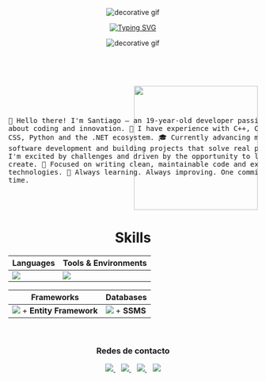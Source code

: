 <!-- 🎥 GIF decorativo arriba -->
<p align="center">
  <img src="https://user-images.githubusercontent.com/73097560/115834477-dbab4500-a447-11eb-908a-139a6edaec5c.gif" alt="decorative gif" />
</p>
 
<!-- ⌨️ Texto animado estilo "escribiendo" -->
<p align="center">
  <a href="https://git.io/typing-svg">
    <img src="https://readme-typing-svg.demolab.com?font=Georgia&weight=800&pause=1000&size=33&color=888888&center=true&vCenter=true&width=500&height=80&lines=Hi%2C+I'm+Santiago+%F0%9F%91%8B;Welcome+to+my+GitHub+profile!" alt="Typing SVG" />
  </a>
</p>

<!-- 🎥 GIF decorativo abajo -->
<p align="center">
  <img src="https://user-images.githubusercontent.com/73097560/115834477-dbab4500-a447-11eb-908a-139a6edaec5c.gif" alt="decorative gif" />
</p>


<p align="center" >
</p>

<br>
<br>
<pre>
<picture>
  <img align="right" src="https://github.com/7oSkaaa/7oSkaaa/blob/main/Images/Right_Side.gif?raw=true" width="250px" />
</picture>

👋 Hello there! I'm Santiago — an 19-year-old developer passionate about coding
    and innovation.
🎯 I have experience with C++, C#, HTML, CSS, Python and the .NET ecosystem.
🎓 Currently advancing my studies in software development and building projects
    that solve real problems.
🚀 I'm excited by challenges and driven by the opportunity to learn and create.
🧠 Focused on writing clean, maintainable code and exploring new technologies.
🌱 Always learning. Always improving. One commit at a time.

</pre>


<div align="Center">
<h1>Skills</h1>
</div>

<div align="center">

| Languages | Tools & Environments |
| --------- | -------------------- |
| <img src="https://skillicons.dev/icons?i=dotnet,html,css,cpp,python" /> | <img src="https://skillicons.dev/icons?i=visualstudio,vscode,github,git" /> |

| Frameworks | Databases | 
| -----------|----------- |
| <img src="https://skillicons.dev/icons?i=dotnet" /> + <b>Entity Framework</b> | <img src="https://skillicons.dev/icons?i=mysql" /> + <b>SSMS</b> |

</div>



<div align="center">

<div align="center">

</p>

<br>

<div align="center">

<h3>Redes de contacto</h3>

<a href="mailto:ssantiago.xz1130@gmail.com">
  <img src="https://skillicons.dev/icons?i=gmail" />
</a>
&nbsp;&nbsp;
<a href="https://www.instagram.com/santiago___l/">
  <img src="https://skillicons.dev/icons?i=instagram" />
</a>
&nbsp;&nbsp;
<a href="https://discord.com/users/714309425401167913">
  <img src="https://skillicons.dev/icons?i=discord" />
</a>
&nbsp;&nbsp;
<a href="https://www.linkedin.com/in/santiago-p%C3%A9rez-sarabia-859b51290/">
  <img src="https://skillicons.dev/icons?i=linkedin" />
</a>


</div>
 
 
 
 
 
 
 
 
 
 
 
 
 
 
 
 
 
 
 
 
 
 
 
 
 
